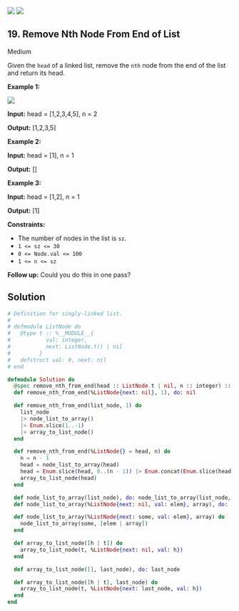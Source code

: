 [![](https://img.shields.io/github/stars/javadev/LeetCode-in-All?label=Stars&style=flat-square)](https://github.com/javadev/LeetCode-in-All)
[![](https://img.shields.io/github/forks/javadev/LeetCode-in-All?label=Fork%20me%20on%20GitHub%20&style=flat-square)](https://github.com/javadev/LeetCode-in-All/fork)

## 19\. Remove Nth Node From End of List

Medium

Given the `head` of a linked list, remove the `nth` node from the end of the list and return its head.

**Example 1:**

![](https://assets.leetcode.com/uploads/2020/10/03/remove_ex1.jpg)

**Input:** head = [1,2,3,4,5], n = 2

**Output:** [1,2,3,5]

**Example 2:**

**Input:** head = [1], n = 1

**Output:** []

**Example 3:**

**Input:** head = [1,2], n = 1

**Output:** [1]

**Constraints:**

*   The number of nodes in the list is `sz`.
*   `1 <= sz <= 30`
*   `0 <= Node.val <= 100`
*   `1 <= n <= sz`

**Follow up:** Could you do this in one pass?

## Solution

```elixir
# Definition for singly-linked list.
#
# defmodule ListNode do
#   @type t :: %__MODULE__{
#           val: integer,
#           next: ListNode.t() | nil
#         }
#   defstruct val: 0, next: nil
# end

defmodule Solution do
  @spec remove_nth_from_end(head :: ListNode.t | nil, n :: integer) :: ListNode.t | nil
  def remove_nth_from_end(%ListNode{next: nil}, 1), do: nil

  def remove_nth_from_end(list_node, 1) do
    list_node
    |> node_list_to_array()
    |> Enum.slice(1..-1)
    |> array_to_list_node()
  end

  def remove_nth_from_end(%ListNode{} = head, n) do
    n = n - 1
    head = node_list_to_array(head)
    head = Enum.slice(head, 0..(n - 1)) |> Enum.concat(Enum.slice(head, (n + 1)..-1))
    array_to_list_node(head)
  end

  def node_list_to_array(list_node), do: node_list_to_array(list_node, [])
  def node_list_to_array(%ListNode{next: nil, val: elem}, array), do: [elem | array]

  def node_list_to_array(%ListNode{next: some, val: elem}, array) do
    node_list_to_array(some, [elem | array])
  end

  def array_to_list_node([h | t]) do
    array_to_list_node(t, %ListNode{next: nil, val: h})
  end

  def array_to_list_node([], last_node), do: last_node

  def array_to_list_node([h | t], last_node) do
    array_to_list_node(t, %ListNode{next: last_node, val: h})
  end
end
```